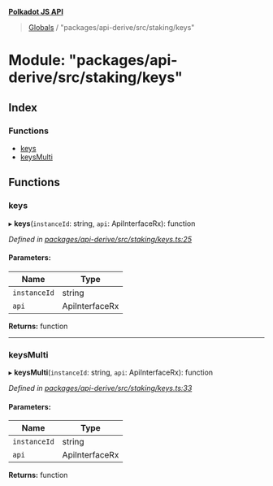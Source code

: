 **[Polkadot JS API](../README.md)**

> [Globals](../globals.md) / "packages/api-derive/src/staking/keys"

# Module: "packages/api-derive/src/staking/keys"

## Index

### Functions

* [keys](_packages_api_derive_src_staking_keys_.md#keys)
* [keysMulti](_packages_api_derive_src_staking_keys_.md#keysmulti)

## Functions

### keys

▸ **keys**(`instanceId`: string, `api`: ApiInterfaceRx): function

*Defined in [packages/api-derive/src/staking/keys.ts:25](https://github.com/polkadot-js/api/blob/95c4f03bc/packages/api-derive/src/staking/keys.ts#L25)*

#### Parameters:

Name | Type |
------ | ------ |
`instanceId` | string |
`api` | ApiInterfaceRx |

**Returns:** function

___

### keysMulti

▸ **keysMulti**(`instanceId`: string, `api`: ApiInterfaceRx): function

*Defined in [packages/api-derive/src/staking/keys.ts:33](https://github.com/polkadot-js/api/blob/95c4f03bc/packages/api-derive/src/staking/keys.ts#L33)*

#### Parameters:

Name | Type |
------ | ------ |
`instanceId` | string |
`api` | ApiInterfaceRx |

**Returns:** function
